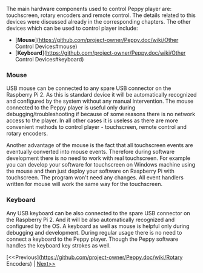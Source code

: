 The main hardware components used to control Peppy player are: touchscreen, rotary encoders and remote control. The details related to this devices were discussed already in the corresponding chapters. The other devices which can be used to control player include:
* [**Mouse**](https://github.com/project-owner/Peppy.doc/wiki/Other Control Devices#mouse)
* [**Keyboard**](https://github.com/project-owner/Peppy.doc/wiki/Other Control Devices#keyboard)

### Mouse
USB mouse can be connected to any spare USB connector on the Raspberry Pi 2. As this is standard device it will be automatically recognized and configured by the system without any manual intervention. The mouse connected to the Peppy player is useful only during debugging/troubleshooting if because of some reasons there is no network access to the player. In all other cases it is useless as there are more convenient methods to control player - touchscreen, remote control and rotary encoders. 

Another advantage of the mouse is the fact that all touchscreen events are eventually converted into mouse events. Therefore during software development there is no need to work with real touchscreen. For example you can develop your software for touchscreen on Windows machine using the mouse and then just deploy your software on Raspberry Pi with touchscreen. The program won't need any changes. All event handlers written for mouse will work the same way for the touchscreen.

### Keyboard
Any USB keyboard can be also connected to the spare USB connector on the Raspberry Pi 2. And it will be also automatically recognized and configured by the OS. A keyboard as well as mouse is helpful only during debugging and development. During regular usage there is no need to connect a keyboard to the Peppy player. Though the Peppy software handles the keyboard key strokes as well.

[<<Previous](https://github.com/project-owner/Peppy.doc/wiki/Rotary Encoders) | [Next>>](https://github.com/project-owner/Peppy.doc/wiki/Cabling)